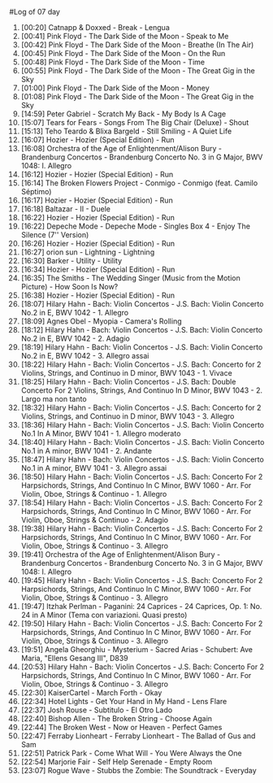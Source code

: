 #Log of 07 day

1. [00:20] Catnapp & Doxxed - Break - Lengua
1. [00:41] Pink Floyd - The Dark Side of the Moon - Speak to Me
1. [00:42] Pink Floyd - The Dark Side of the Moon - Breathe (In The Air)
1. [00:45] Pink Floyd - The Dark Side of the Moon - On the Run
1. [00:48] Pink Floyd - The Dark Side of the Moon - Time
1. [00:55] Pink Floyd - The Dark Side of the Moon - The Great Gig in the Sky
1. [01:00] Pink Floyd - The Dark Side of the Moon - Money
1. [01:08] Pink Floyd - The Dark Side of the Moon - The Great Gig in the Sky
1. [14:59] Peter Gabriel - Scratch My Back - My Body Is A Cage
1. [15:07] Tears for Fears - Songs From The Big Chair (Deluxe) - Shout
1. [15:13] Teho Teardo & Blixa Bargeld - Still Smiling - A Quiet Life
1. [16:07] Hozier - Hozier (Special Edition) - Run
1. [16:08] Orchestra of the Age of Enlightenment/Alison Bury - Brandenburg Concertos - Brandenburg Concerto No. 3 in G Major, BWV 1048: I. Allegro
1. [16:12] Hozier - Hozier (Special Edition) - Run
1. [16:14] The Broken Flowers Project - Conmigo - Conmigo (feat. Camilo Séptimo)
1. [16:17] Hozier - Hozier (Special Edition) - Run
1. [16:18] Baltazar - II - Duele
1. [16:22] Hozier - Hozier (Special Edition) - Run
1. [16:22] Depeche Mode - Depeche Mode - Singles Box 4 - Enjoy The Silence (7'' Version)
1. [16:26] Hozier - Hozier (Special Edition) - Run
1. [16:27] orion sun - Lightning - Lightning
1. [16:30] Barker - Utility - Utility
1. [16:34] Hozier - Hozier (Special Edition) - Run
1. [16:35] The Smiths - The Wedding Singer (Music from the Motion Picture) - How Soon Is Now?
1. [16:38] Hozier - Hozier (Special Edition) - Run
1. [18:07] Hilary Hahn - Bach: Violin Concertos - J.S. Bach: Violin Concerto No.2 in E, BWV 1042 - 1. Allegro
1. [18:09] Agnes Obel - Myopia - Camera's Rolling
1. [18:12] Hilary Hahn - Bach: Violin Concertos - J.S. Bach: Violin Concerto No.2 in E, BWV 1042 - 2. Adagio
1. [18:19] Hilary Hahn - Bach: Violin Concertos - J.S. Bach: Violin Concerto No.2 in E, BWV 1042 - 3. Allegro assai
1. [18:22] Hilary Hahn - Bach: Violin Concertos - J.S. Bach: Concerto for 2 Violins, Strings, and Continuo in D minor, BWV 1043 - 1. Vivace
1. [18:25] Hilary Hahn - Bach: Violin Concertos - J.S. Bach: Double Concerto For 2 Violins, Strings, And Continuo In D Minor, BWV 1043 - 2. Largo ma non tanto
1. [18:32] Hilary Hahn - Bach: Violin Concertos - J.S. Bach: Concerto for 2 Violins, Strings, and Continuo in D minor, BWV 1043 - 3. Allegro
1. [18:36] Hilary Hahn - Bach: Violin Concertos - J.S. Bach: Violin Concerto No.1 In A Minor, BWV 1041 - 1. Allegro moderato
1. [18:40] Hilary Hahn - Bach: Violin Concertos - J.S. Bach: Violin Concerto No.1 in A minor, BWV 1041 - 2. Andante
1. [18:47] Hilary Hahn - Bach: Violin Concertos - J.S. Bach: Violin Concerto No.1 in A minor, BWV 1041 - 3. Allegro assai
1. [18:50] Hilary Hahn - Bach: Violin Concertos - J.S. Bach: Concerto For 2 Harpsichords, Strings, And Continuo In C Minor, BWV 1060 - Arr. For Violin, Oboe, Strings & Continuo - 1. Allegro
1. [18:54] Hilary Hahn - Bach: Violin Concertos - J.S. Bach: Concerto For 2 Harpsichords, Strings, And Continuo In C Minor, BWV 1060 - Arr. For Violin, Oboe, Strings & Continuo - 2. Adagio
1. [19:38] Hilary Hahn - Bach: Violin Concertos - J.S. Bach: Concerto For 2 Harpsichords, Strings, And Continuo In C Minor, BWV 1060 - Arr. For Violin, Oboe, Strings & Continuo - 3. Allegro
1. [19:41] Orchestra of the Age of Enlightenment/Alison Bury - Brandenburg Concertos - Brandenburg Concerto No. 3 in G Major, BWV 1048: I. Allegro
1. [19:45] Hilary Hahn - Bach: Violin Concertos - J.S. Bach: Concerto For 2 Harpsichords, Strings, And Continuo In C Minor, BWV 1060 - Arr. For Violin, Oboe, Strings & Continuo - 3. Allegro
1. [19:47] Itzhak Perlman - Paganini: 24 Caprices - 24 Caprices, Op. 1: No. 24 in A Minor (Tema con variazioni. Quasi presto)
1. [19:50] Hilary Hahn - Bach: Violin Concertos - J.S. Bach: Concerto For 2 Harpsichords, Strings, And Continuo In C Minor, BWV 1060 - Arr. For Violin, Oboe, Strings & Continuo - 3. Allegro
1. [19:51] Angela Gheorghiu - Mysterium - Sacred Arias - Schubert: Ave Maria, "Ellens Gesang III", D839
1. [20:53] Hilary Hahn - Bach: Violin Concertos - J.S. Bach: Concerto For 2 Harpsichords, Strings, And Continuo In C Minor, BWV 1060 - Arr. For Violin, Oboe, Strings & Continuo - 3. Allegro
1. [22:30] KaiserCartel - March Forth - Okay
1. [22:34] Hotel Lights - Get Your Hand in My Hand - Lens Flare
1. [22:37] Josh Rouse - Subtitulo - El Otro Lado
1. [22:40] Bishop Allen - The Broken String - Choose Again
1. [22:44] The Broken West - Now or Heaven - Perfect Games
1. [22:47] Ferraby Lionheart - Ferraby Lionheart - The Ballad of Gus and Sam
1. [22:51] Patrick Park - Come What Will - You Were Always the One
1. [22:54] Marjorie Fair - Self Help Serenade - Empty Room
1. [23:07] Rogue Wave - Stubbs the Zombie: The Soundtrack - Everyday

